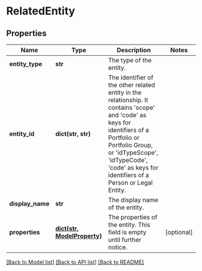 # RelatedEntity

## Properties
Name | Type | Description | Notes
------------ | ------------- | ------------- | -------------
**entity_type** | **str** | The type of the entity. | 
**entity_id** | **dict(str, str)** | The identifier of the other related entity in the relationship. It contains &#39;scope&#39; and &#39;code&#39; as keys for identifiers of a Portfolio or Portfolio Group, or &#39;idTypeScope&#39;, &#39;idTypeCode&#39;, &#39;code&#39; as keys for identifiers of a Person or Legal Entity. | 
**display_name** | **str** | The display name of the entity. | 
**properties** | [**dict(str, ModelProperty)**](ModelProperty.md) | The properties of the entity. This field is empty until further notice. | [optional] 

[[Back to Model list]](../README.md#documentation-for-models) [[Back to API list]](../README.md#documentation-for-api-endpoints) [[Back to README]](../README.md)


